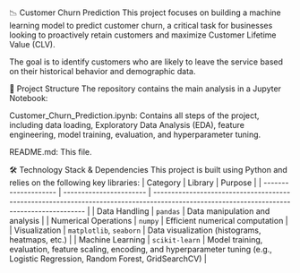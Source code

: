 📉 Customer Churn Prediction
This project focuses on building a machine learning model to predict customer churn, a critical task for businesses looking to proactively retain customers and maximize Customer Lifetime Value (CLV).

The goal is to identify customers who are likely to leave the service based on their historical behavior and demographic data.

📁 Project Structure
The repository contains the main analysis in a Jupyter Notebook:

Customer_Churn_Prediction.ipynb: Contains all steps of the project, including data loading, Exploratory Data Analysis (EDA), feature engineering, model training, evaluation, and hyperparameter tuning.

README.md: This file.

🛠️ Technology Stack & Dependencies
This project is built using Python and relies on the following key libraries:
| Category             | Library                 | Purpose                                                                                                                                   |
| -------------------- | ----------------------- | ----------------------------------------------------------------------------------------------------------------------------------------- |
| Data Handling        | `pandas`                | Data manipulation and analysis                                                                                                            |
| Numerical Operations | `numpy`                 | Efficient numerical computation                                                                                                           |
| Visualization        | `matplotlib`, `seaborn` | Data visualization (histograms, heatmaps, etc.)                                                                                           |
| Machine Learning     | `scikit-learn`          | Model training, evaluation, feature scaling, encoding, and hyperparameter tuning (e.g., Logistic Regression, Random Forest, GridSearchCV) |



